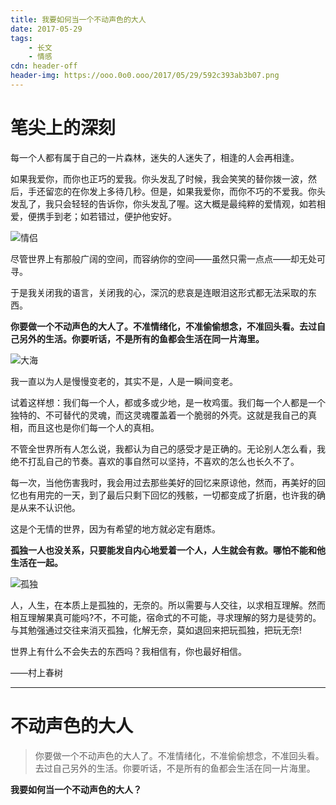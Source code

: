 ```yaml
---
title: 我要如何当一个不动声色的大人
date: 2017-05-29
tags:
	- 长文
	- 情感
cdn: header-off
header-img: https://ooo.0o0.ooo/2017/05/29/592c393ab3b07.png
---
```


# 笔尖上的深刻

每一个人都有属于自己的一片森林，迷失的人迷失了，相逢的人会再相逢。

如果我爱你，而你也正巧的爱我。你头发乱了时候，我会笑笑的替你拨一波，然后，手还留恋的在你发上多待几秒。但是，如果我爱你，而你不巧的不爱我。你头发乱了，我只会轻轻的告诉你，你头发乱了喔。这大概是最纯粹的爱情观，如若相爱，便携手到老；如若错过，便护他安好。

![情侣](https://ooo.0o0.ooo/2017/05/29/592c334f8ec28.png)

尽管世界上有那般广阔的空间，而容纳你的空间——虽然只需一点点——却无处可寻。

于是我关闭我的语言，关闭我的心，深沉的悲哀是连眼泪这形式都无法采取的东西。

**你要做一个不动声色的大人了。不准情绪化，不准偷偷想念，不准回头看。去过自己另外的生活。你要听话，不是所有的鱼都会生活在同一片海里。**

![大海](https://ooo.0o0.ooo/2017/05/29/592c334f5228f.jpg)

我一直以为人是慢慢变老的，其实不是，人是一瞬间变老。

试着这样想：我们每一个人，都或多或少地，是一枚鸡蛋。我们每一个人都是一个独特的、不可替代的灵魂，而这灵魂覆盖着一个脆弱的外壳。这就是我自己的真相，而且这也是你们每一个人的真相。

不管全世界所有人怎么说，我都认为自己的感受才是正确的。无论别人怎么看，我绝不打乱自己的节奏。喜欢的事自然可以坚持，不喜欢的怎么也长久不了。

每一次，当他伤害我时，我会用过去那些美好的回忆来原谅他，然而，再美好的回忆也有用完的一天，到了最后只剩下回忆的残骸，一切都变成了折磨，也许我的确是从来不认识他。

这是个无情的世界，因为有希望的地方就必定有磨炼。

**孤独一人也没关系，只要能发自内心地爱着一个人，人生就会有救。哪怕不能和他生活在一起。**

![孤独](https://ooo.0o0.ooo/2017/05/29/592c334e6d460.jpg)

人，人生，在本质上是孤独的，无奈的。所以需要与人交往，以求相互理解。然而相互理解果真可能吗?不，不可能，宿命式的不可能，寻求理解的努力是徒劳的。与其勉强通过交往来消灭孤独，化解无奈，莫如退回来把玩孤独，把玩无奈!

世界上有什么不会失去的东西吗？我相信有，你也最好相信。

——村上春树
***

# 不动声色的大人

>你要做一个不动声色的大人了。不准情绪化，不准偷偷想念，不准回头看。去过自己另外的生活。你要听话，不是所有的鱼都会生活在同一片海里。

**我要如何当一个不动声色的大人？**